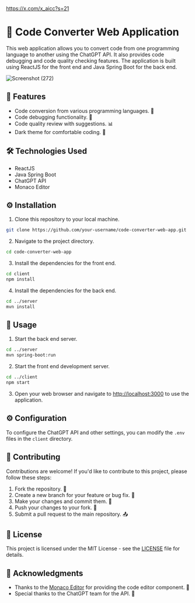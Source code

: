 https://x.com/x_aicc?s=21

# 🚀 Code Converter Web Application

This web application allows you to convert code from one programming language to another using the ChatGPT API. It also provides code debugging and code quality checking features. The application is built using ReactJS for the front end and Java Spring Boot for the back end.

![Screenshot (272)](https://github.com/Abhii-07/AI-Code-Converter/assets/97459166/8e37ba05-5d63-407b-80b4-838853228870)

## 🌟 Features

- Code conversion from various programming languages. 🔄
- Code debugging functionality. 🐞
- Code quality review with suggestions. 📊
- Dark theme for comfortable coding. 🌙

## 🛠️ Technologies Used

- ReactJS
- Java Spring Boot
- ChatGPT API
- Monaco Editor

## ⚙️ Installation

1. Clone this repository to your local machine.

```bash
git clone https://github.com/your-username/code-converter-web-app.git
```

2. Navigate to the project directory.

```bash
cd code-converter-web-app
```

3. Install the dependencies for the front end.

```bash
cd client
npm install
```

4. Install the dependencies for the back end.

```bash
cd ../server
mvn install
```

## 🚀 Usage

1. Start the back end server.

```bash
cd ../server
mvn spring-boot:run
```

2. Start the front end development server.

```bash
cd ../client
npm start
```

3. Open your web browser and navigate to [http://localhost:3000](http://localhost:3000) to use the application.

## ⚙️ Configuration

To configure the ChatGPT API and other settings, you can modify the `.env` files in the `client` directory.

## 🤝 Contributing

Contributions are welcome! If you'd like to contribute to this project, please follow these steps:

1. Fork the repository. 🍴
2. Create a new branch for your feature or bug fix. 🌿
3. Make your changes and commit them. 💾
4. Push your changes to your fork. 🚀
5. Submit a pull request to the main repository. 📤

## 📄 License

This project is licensed under the MIT License - see the [LICENSE](LICENSE) file for details.

## 🙏 Acknowledgments

- Thanks to the [Monaco Editor](https://github.com/microsoft/monaco-editor) for providing the code editor component. 👏
- Special thanks to the ChatGPT team for the API. 🌟
```
